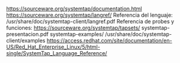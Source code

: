 https://sourceware.org/systemtap/documentation.html
https://sourceware.org/systemtap/langref/
Referencia del lenguaje: /usr/share/doc/systemtap-client/langref.pdf
Referencia de probes y funciones: https://sourceware.org/systemtap/tapsets/
systemtap-presentacion.pdf
systemtap-examples/
/usr/share/doc/systemtap-client/examples
https://access.redhat.com/site/documentation/en-US/Red_Hat_Enterprise_Linux/5/html-single/SystemTap_Language_Reference/
